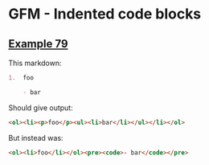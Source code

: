 # GFM - Indented code blocks

## [Example 79](https://spec.commonmark.org/0.29/#example-79)

This markdown:

````````````markdown
1.  foo

    - bar

````````````

Should give output:

````````````html
<ol><li><p>foo</p><ul><li>bar</li></ul></li></ol>
````````````

But instead was:

````````````html
<ol><li>foo</li></ol><pre><code>- bar</code></pre>
````````````

